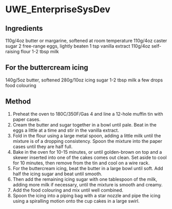 # UWE_EnterpriseSysDev
## Ingredients
110g/4oz butter or margarine, softened at room temperature
110g/4oz caster sugar
2 free-range eggs, lightly beaten
1 tsp vanilla extract
110g/4oz self-raising flour
1-2 tbsp milk

## For the buttercream icing
140g/5oz butter, softened
280g/10oz icing sugar
1-2 tbsp milk
a few drops food colouring

## Method
1. Preheat the oven to 180C/350F/Gas 4 and line a 12-hole muffin tin with paper cases.
2. Cream the butter and sugar together in a bowl until pale. Beat in the eggs a little at a time and stir in the vanilla extract.
3. Fold in the flour using a large metal spoon, adding a little milk until the mixture is of a dropping consistency. Spoon the mixture into the paper cases until they are half full.
4. Bake in the oven for 10-15 minutes, or until golden-brown on top and a skewer inserted into one of the cakes comes out clean. Set aside to cool for 10 minutes, then remove from the tin and cool on a wire rack.
5. For the buttercream icing, beat the butter in a large bowl until soft. Add half the icing sugar and beat until smooth.
6. Then add the remaining icing sugar with one tablespoon of the milk, adding more milk if necessary, until the mixture is smooth and       creamy.
7. Add the food colouring and mix until well combined.
8. Spoon the icing into a piping bag with a star nozzle and pipe the icing using a spiralling motion onto the cup cakes in a large swirl.
